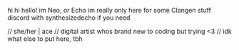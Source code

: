 hi hi hello! im Neo, or Echo
im really only here for some Clangen stuff
discord with synthesizedecho if you need

// she/her | ace
// digital artist whos brand new to coding but trying <3
// idk what else to put here, tbh
